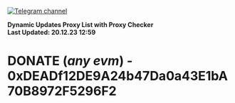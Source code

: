 [![Telegram channel](https://img.shields.io/endpoint?url=https://runkit.io/damiankrawczyk/telegram-badge/branches/master?url=https://t.me/n4z4v0d)](https://t.me/n4z4v0d) 

**Dynamic Updates Proxy List with Proxy Checker**  
**Last Updated: 20.12.23 12:59**

# DONATE (_any evm_) - 0xDEADf12DE9A24b47Da0a43E1bA70B8972F5296F2
